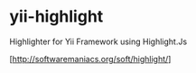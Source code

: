 yii-highlight
=============

Highlighter for Yii Framework using Highlight.Js

[http://softwaremaniacs.org/soft/highlight/]